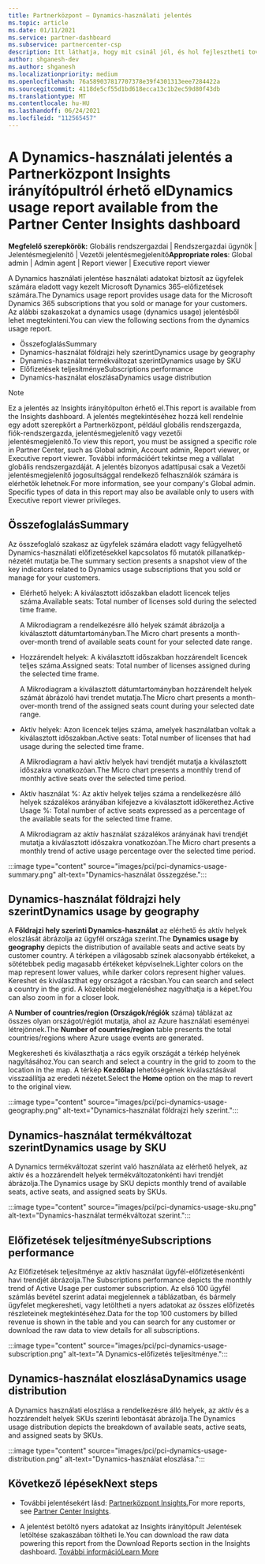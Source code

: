 ```yaml
---
title: Partnerközpont – Dynamics-használati jelentés
ms.topic: article
ms.date: 01/11/2021
ms.service: partner-dashboard
ms.subservice: partnercenter-csp
description: Itt láthatja, hogy mit csinál jól, és hol fejlesztheti tovább az ön által az ügyfelek számára értékesít vagy felügyelni tervezett Dynamics-előfizetések használatát.
author: shganesh-dev
ms.author: shganesh
ms.localizationpriority: medium
ms.openlocfilehash: 76a589037817707378e39f4301313eee7284422a
ms.sourcegitcommit: 4118de5cf55d1bd618ecca13c1b2ec59d80f43db
ms.translationtype: MT
ms.contentlocale: hu-HU
ms.lasthandoff: 06/24/2021
ms.locfileid: "112565457"
---
```

# <a name="dynamics-usage-report-available-from-the-partner-center-insights-dashboard"></a><span data-ttu-id="2120c-103">A Dynamics-használati jelentés a Partnerközpont Insights irányítópultról érhető el</span><span class="sxs-lookup"><span data-stu-id="2120c-103">Dynamics usage report available from the Partner Center Insights dashboard</span></span>

<span data-ttu-id="2120c-104">**Megfelelő szerepkörök:** Globális rendszergazdai | Rendszergazdai ügynök | Jelentésmegjelenítő | Vezetői jelentésmegjelenítő</span><span class="sxs-lookup"><span data-stu-id="2120c-104">**Appropriate roles**: Global admin | Admin agent | Report viewer | Executive report viewer</span></span>

<span data-ttu-id="2120c-105">A Dynamics használati jelentése használati adatokat biztosít az ügyfelek számára eladott vagy kezelt Microsoft Dynamics 365-előfizetések számára.</span><span class="sxs-lookup"><span data-stu-id="2120c-105">The Dynamics usage report provides usage data for the Microsoft Dynamics 365 subscriptions that you sold or manage for your customers.</span></span> <span data-ttu-id="2120c-106">Az alábbi szakaszokat a dynamics usage (dynamics usage) jelentésből lehet megtekinteni.</span><span class="sxs-lookup"><span data-stu-id="2120c-106">You can view the following sections from the dynamics usage report.</span></span>

- <span data-ttu-id="2120c-107">Összefoglalás</span><span class="sxs-lookup"><span data-stu-id="2120c-107">Summary</span></span>
- <span data-ttu-id="2120c-108">Dynamics-használat földrajzi hely szerint</span><span class="sxs-lookup"><span data-stu-id="2120c-108">Dynamics usage by geography</span></span>
- <span data-ttu-id="2120c-109">Dynamics-használat termékváltozat szerint</span><span class="sxs-lookup"><span data-stu-id="2120c-109">Dynamics usage by SKU</span></span>
- <span data-ttu-id="2120c-110">Előfizetések teljesítménye</span><span class="sxs-lookup"><span data-stu-id="2120c-110">Subscriptions performance</span></span>
- <span data-ttu-id="2120c-111">Dynamics-használat eloszlása</span><span class="sxs-lookup"><span data-stu-id="2120c-111">Dynamics usage distribution</span></span>

 > [!NOTE]
 > <span data-ttu-id="2120c-112">Ez a jelentés az Insights irányítópulton érhető el.</span><span class="sxs-lookup"><span data-stu-id="2120c-112">This report is available from the Insights dashboard.</span></span> <span data-ttu-id="2120c-113">A jelentés megtekintéséhez hozzá kell rendelnie egy adott szerepkört a Partnerközpont, például globális rendszergazda, fiók-rendszergazda, jelentésmegjelenítő vagy vezetői jelentésmegjelenítő.</span><span class="sxs-lookup"><span data-stu-id="2120c-113">To view this report, you must be assigned a specific role in Partner Center, such as Global admin, Account admin, Report viewer, or Executive report viewer.</span></span> <span data-ttu-id="2120c-114">További információért tekintse meg a vállalat globális rendszergazdáját. A jelentés bizonyos adattípusai csak a Vezetői jelentésmegjelenítő jogosultsággal rendelkező felhasználók számára is elérhetők lehetnek.</span><span class="sxs-lookup"><span data-stu-id="2120c-114">For more information, see your company's Global admin. Specific types of data in this report may also be available only to users with Executive report viewer privileges.</span></span>

## <a name="summary"></a><span data-ttu-id="2120c-115">Összefoglalás</span><span class="sxs-lookup"><span data-stu-id="2120c-115">Summary</span></span>

<span data-ttu-id="2120c-116">Az összefoglaló szakasz az ügyfelek számára eladott vagy felügyelhető Dynamics-használati előfizetésekkel kapcsolatos fő mutatók pillanatkép-nézetét mutatja be.</span><span class="sxs-lookup"><span data-stu-id="2120c-116">The summary section presents a snapshot view of the key indicators related to Dynamics usage subscriptions that you sold or manage for your customers.</span></span>  

- <span data-ttu-id="2120c-117">Elérhető helyek: A kiválasztott időszakban eladott licencek teljes száma.</span><span class="sxs-lookup"><span data-stu-id="2120c-117">Available seats: Total number of licenses sold during the selected time frame.</span></span>

   <span data-ttu-id="2120c-118">A Mikrodiagram a rendelkezésre álló helyek számát ábrázolja a kiválasztott dátumtartományban.</span><span class="sxs-lookup"><span data-stu-id="2120c-118">The Micro chart presents a month-over-month trend of available seats count for your selected date range.</span></span>

- <span data-ttu-id="2120c-119">Hozzárendelt helyek: A kiválasztott időszakban hozzárendelt licencek teljes száma.</span><span class="sxs-lookup"><span data-stu-id="2120c-119">Assigned seats: Total number of licenses assigned during the selected time frame.</span></span>

   <span data-ttu-id="2120c-120">A Mikrodiagram a kiválasztott dátumtartományban hozzárendelt helyek számát ábrázoló havi trendet mutatja.</span><span class="sxs-lookup"><span data-stu-id="2120c-120">The Micro chart presents a month-over-month trend of the assigned seats count during your selected date range.</span></span>

- <span data-ttu-id="2120c-121">Aktív helyek: Azon licencek teljes száma, amelyek használatban voltak a kiválasztott időszakban.</span><span class="sxs-lookup"><span data-stu-id="2120c-121">Active seats: Total number of licenses that had usage during the selected time frame.</span></span> 

   <span data-ttu-id="2120c-122">A Mikrodiagram a havi aktív helyek havi trendjét mutatja a kiválasztott időszakra vonatkozóan.</span><span class="sxs-lookup"><span data-stu-id="2120c-122">The Micro chart presents a monthly trend of monthly active seats over the selected time period.</span></span>

- <span data-ttu-id="2120c-123">Aktív használat %: Az aktív helyek teljes száma a rendelkezésre álló helyek százalékos arányában kifejezve a kiválasztott időkerethez.</span><span class="sxs-lookup"><span data-stu-id="2120c-123">Active Usage %: Total number of active seats expressed as a percentage of the available seats for the selected time frame.</span></span> 

   <span data-ttu-id="2120c-124">A Mikrodiagram az aktív használat százalékos arányának havi trendjét mutatja a kiválasztott időszakra vonatkozóan.</span><span class="sxs-lookup"><span data-stu-id="2120c-124">The Micro chart presents a monthly trend of active usage percentage over the selected time period.</span></span>

:::image type="content" source="images/pci/pci-dynamics-usage-summary.png" alt-text="Dynamics-használat összegzése.":::

## <a name="dynamics-usage-by-geography"></a><span data-ttu-id="2120c-126">Dynamics-használat földrajzi hely szerint</span><span class="sxs-lookup"><span data-stu-id="2120c-126">Dynamics usage by geography</span></span>

<span data-ttu-id="2120c-127">A **Földrajzi hely szerinti Dynamics-használat** az elérhető és aktív helyek eloszlását ábrázolja az ügyfél országa szerint.</span><span class="sxs-lookup"><span data-stu-id="2120c-127">The **Dynamics usage by geography** depicts the distribution of available seats and active seats by customer country.</span></span> <span data-ttu-id="2120c-128">A térképen a világosabb színek alacsonyabb értékeket, a sötétebbek pedig magasabb értékeket képviselnek.</span><span class="sxs-lookup"><span data-stu-id="2120c-128">Lighter colors on the map represent lower values, while darker colors represent higher values.</span></span> <span data-ttu-id="2120c-129">Kereshet és kiválaszthat egy országot a rácsban.</span><span class="sxs-lookup"><span data-stu-id="2120c-129">You can search and select a country in the grid.</span></span> <span data-ttu-id="2120c-130">A közelebbi megjelenéshez nagyíthatja is a képet.</span><span class="sxs-lookup"><span data-stu-id="2120c-130">You can also zoom in for a closer look.</span></span>

<span data-ttu-id="2120c-131">A **Number of countries/region (Országok/régiók** száma) táblázat az összes olyan országot/régiót mutatja, ahol az Azure használati eseményei létrejönnek.</span><span class="sxs-lookup"><span data-stu-id="2120c-131">The **Number of countries/region** table presents the total countries/regions where Azure usage events are generated.</span></span>

<span data-ttu-id="2120c-132">Megkeresheti és kiválaszthatja a rács egyik országát a térkép helyének nagyításához.</span><span class="sxs-lookup"><span data-stu-id="2120c-132">You can search and select a country in the grid to zoom to the location in the map.</span></span> <span data-ttu-id="2120c-133">A térkép **Kezdőlap** lehetőségének kiválasztásával visszaállítja az eredeti nézetet.</span><span class="sxs-lookup"><span data-stu-id="2120c-133">Select the **Home** option on the map to revert to the original view.</span></span>

:::image type="content" source="images/pci/pci-dynamics-usage-geography.png" alt-text="Dynamics-használat földrajzi hely szerint.":::

## <a name="dynamics-usage-by-sku"></a><span data-ttu-id="2120c-135">Dynamics-használat termékváltozat szerint</span><span class="sxs-lookup"><span data-stu-id="2120c-135">Dynamics usage by SKU</span></span>

<span data-ttu-id="2120c-136">A Dynamics termékváltozat szerint való használata az elérhető helyek, az aktív és a hozzárendelt helyek termékváltozatonkénti havi trendjét ábrázolja.</span><span class="sxs-lookup"><span data-stu-id="2120c-136">The Dynamics usage by SKU depicts monthly trend of available seats, active seats, and assigned seats by SKUs.</span></span>

:::image type="content" source="images/pci/pci-dynamics-usage-sku.png" alt-text="Dynamics-használat termékváltozat szerint.":::

## <a name="subscriptions-performance"></a><span data-ttu-id="2120c-138">Előfizetések teljesítménye</span><span class="sxs-lookup"><span data-stu-id="2120c-138">Subscriptions performance</span></span>

<span data-ttu-id="2120c-139">Az Előfizetések teljesítménye az aktív használat ügyfél-előfizetésenkénti havi trendjét ábrázolja.</span><span class="sxs-lookup"><span data-stu-id="2120c-139">The Subscriptions performance depicts the monthly trend of Active Usage per customer subscription.</span></span> <span data-ttu-id="2120c-140">Az első 100 ügyfél számlás bevétel szerint adatai megjelennek a táblázatban, és bármely ügyfelet megkeresheti, vagy letöltheti a nyers adatokat az összes előfizetés részleteinek megtekintéséhez.</span><span class="sxs-lookup"><span data-stu-id="2120c-140">Data for the top 100 customers by billed revenue is shown in the table and you can search for any customer or download the raw data to view details for all subscriptions.</span></span>

:::image type="content" source="images/pci/pci-dynamics-usage-subscription.png" alt-text="A Dynamics-előfizetés teljesítménye.":::

## <a name="dynamics-usage-distribution"></a><span data-ttu-id="2120c-142">Dynamics-használat eloszlása</span><span class="sxs-lookup"><span data-stu-id="2120c-142">Dynamics usage distribution</span></span>

<span data-ttu-id="2120c-143">A Dynamics használati eloszlása a rendelkezésre álló helyek, az aktív és a hozzárendelt helyek SKUs szerinti lebontását ábrázolja.</span><span class="sxs-lookup"><span data-stu-id="2120c-143">The Dynamics usage distribution depicts the breakdown of available seats, active seats, and assigned seats by SKUs.</span></span>

:::image type="content" source="images/pci/pci-dynamics-usage-distribution.png" alt-text="Dynamics-használat eloszlása.":::

## <a name="next-steps"></a><span data-ttu-id="2120c-145">Következő lépések</span><span class="sxs-lookup"><span data-stu-id="2120c-145">Next steps</span></span>

- <span data-ttu-id="2120c-146">További jelentésekért lásd: [Partnerközpont Insights.](partner-center-insights.md)</span><span class="sxs-lookup"><span data-stu-id="2120c-146">For more reports, see [Partner Center Insights](partner-center-insights.md).</span></span>

- <span data-ttu-id="2120c-147">A jelentést betöltő nyers adatokat az Insights irányítópult Jelentések letöltése szakaszában töltheti le.</span><span class="sxs-lookup"><span data-stu-id="2120c-147">You can download the raw data powering this report from the Download Reports section in the Insights dashboard.</span></span> [<span data-ttu-id="2120c-148">További információ</span><span class="sxs-lookup"><span data-stu-id="2120c-148">Learn More</span></span>](pci-download-reports.md) 
